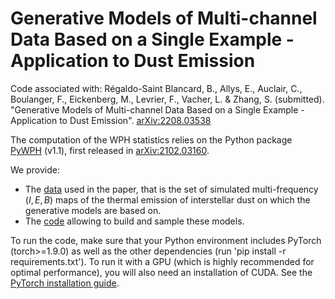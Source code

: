 # Generative Models of Multi-channel Data Based on a Single Example - Application to Dust Emission

Code associated with:
Régaldo-Saint Blancard, B., Allys, E., Auclair, C., Boulanger, F., Eickenberg, M., Levrier, F., Vacher, L. & Zhang, S. (submitted). "Generative Models of Multi-channel Data Based on a Single Example - Application to Dust Emission". [arXiv:2208.03538](http://arxiv.org/abs/2208.03538)

The computation of the WPH statistics relies on the Python package [PyWPH](https://github.com/bregaldo/pywph/) (v1.1), first released in [arXiv:2102.03160](https://arxiv.org/abs/2102.03160).

We provide:
* The [data](data/) used in the paper, that is the set of simulated multi-frequency $(I, E, B)$ maps of the thermal emission of interstellar dust on which the generative models are based on.
* The [code](code/) allowing to build and sample these models.

To run the code, make sure that your Python environment includes PyTorch (torch>=1.9.0) as well as the other dependencies (run 'pip install -r requirements.txt'). To run it with a GPU (which is highly recommended for optimal performance), you will also need an installation of CUDA. See the [PyTorch installation guide](https://pytorch.org/get-started/locally/).
